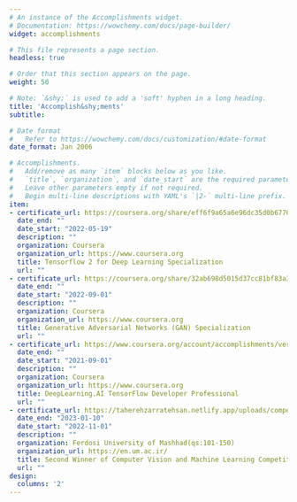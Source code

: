 ```yaml
---
# An instance of the Accomplishments widget.
# Documentation: https://wowchemy.com/docs/page-builder/
widget: accomplishments

# This file represents a page section.
headless: true

# Order that this section appears on the page.
weight: 50

# Note: `&shy;` is used to add a 'soft' hyphen in a long heading.
title: 'Accomplish&shy;ments'
subtitle:

# Date format
#   Refer to https://wowchemy.com/docs/customization/#date-format
date_format: Jan 2006

# Accomplishments.
#   Add/remove as many `item` blocks below as you like.
#   `title`, `organization`, and `date_start` are the required parameters.
#   Leave other parameters empty if not required.
#   Begin multi-line descriptions with YAML's `|2-` multi-line prefix.
item:
- certificate_url: https://coursera.org/share/eff6f9a65a6e96dc35d0b6776296f9e4
  date_end: ""
  date_start: "2022-05-19"
  description: ""
  organization: Coursera
  organization_url: https://www.coursera.org
  title: Tensorflow 2 for Deep Learning Specialization
  url: ""
- certificate_url: https://coursera.org/share/32ab698d5015d37cc81bf83a3d69f9ea
  date_end: ""
  date_start: "2022-09-01"
  description: ""
  organization: Coursera
  organization_url: https://www.coursera.org
  title: Generative Adversarial Networks (GAN) Specialization
  url: ""
- certificate_url: https://www.coursera.org/account/accomplishments/verify/9DTTKGFPU58S
  date_end: ""
  date_start: "2021-09-01"
  description: ""
  organization: Coursera
  organization_url: https://www.coursera.org
  title: DeepLearning.AI TensorFlow Developer Professional
  url: ""
- certificate_url: https://taherehzarratehsan.netlify.app/uploads/competition.png
  date_end: "2023-01-10"
  date_start: "2022-11-01"
  description: ""
  organization: Ferdosi University of Mashhad(qs:101-150)
  organization_url: https://en.um.ac.ir/
  title: Second Winner of Computer Vision and Machine Learning Competition 
  url: ""
design:
  columns: '2' 
---
```

